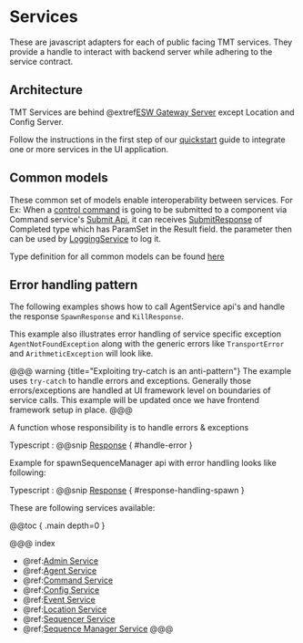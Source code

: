 # Services

These are javascript adapters for each of public facing TMT services. They provide a handle to interact with backend server while adhering to the service contract.

## Architecture

TMT Services are behind @extref[ESW Gateway Server](esw:eswgateway/esw-gateway.html) except Location and Config Server.

Follow the instructions in the first step of our [quickstart](../index.html#getting-started) guide to integrate one or more services in the UI application.

## Common models
These common set of models enable interoperability between services.
For Ex: When a [control command](../../../ts-docs/modules/_lib_src_models_params_command_.html#controlcommand) is going to be submitted to a component via Command service's [Submit Api](../../../ts-docs/interfaces/_lib_src_clients_command_commandservice_.commandservice.html#submit), it can receives [SubmitResponse](../../../ts-docs/modules/_lib_src_models_params_commandresponse_.html#submitresponse) of Completed type which has ParamSet in the Result field.
the parameter then can be used by [LoggingService](../../../ts-docs/modules/_lib_src_clients_logger_loggingservice_.html) to log it.

Type definition for all common models can be found [here](../../../ts-docs/globals.html)

## Error handling pattern

The following examples shows how to call AgentService api's and handle the response `SpawnResponse` and `KillResponse`.

This example also illustrates error handling of service specific exception `AgentNotFoundException` along with the generic errors like `TransportError` and `ArithmeticException` will look like.

@@@ warning {title="Exploiting try-catch is an anti-pattern"}
The example uses `try-catch` to handle errors and exceptions. Generally those errors/exceptions are handled at UI framework level on boundaries of service calls.
This example will be updated once we have frontend framework setup in place.
@@@

A function whose responsibility is to handle errors & exceptions

Typescript
:   @@snip [Response](../../../../example/src/documentation/agent/AgentServiceExamples.ts) { #handle-error }

Example for spawnSequenceManager api with error handling looks like following:

Typescript
:   @@snip [Response](../../../../example/src/documentation/agent/AgentServiceExamples.ts) { #response-handling-spawn }

These are following services available:

@@toc { .main depth=0 }

@@@ index
- @ref:[Admin Service](admin/admin-service.md)
- @ref:[Agent Service](agent-service/agent-service.md)
- @ref:[Command Service](command/command-service.md)
- @ref:[Config Service](config/config-service.md)
- @ref:[Event Service](event/event-service.md)
- @ref:[Location Service](location/location-service.md)
- @ref:[Sequencer Service](sequencer/sequencer-service.md)
- @ref:[Sequence Manager Service](sequence-manager/sequence-manager-service.md)
@@@
